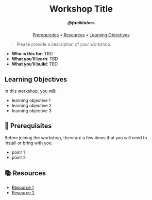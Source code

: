 <h1 align="center">Workshop Title</h1>
<h5 align="center">@facilitators</h3>

<p align="center">
  <a href="#mega-prerequisites">Prerequisites</a> •  
  <a href="#books-resources">Resources</a> •
  <a href="#learning-objectives">Learning Objectives</a>
</p>

> Please provide a description of your workshop.

- **Who is this for**: TBD
- **What you'll learn**: TBD
- **What you'll build**: TBD

## Learning Objectives

In this workshop, you will:

  - learning objective 1
  - learning objective 2
  - learning objective 3

## :mega: Prerequisites
Before joining the workshop, there are a few items that you will need to install or bring with you.
- point 1
- point 2

## :books: Resources
- [Resource 1]()
- [Resource 2]()
